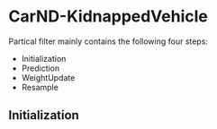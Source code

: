 # CarND-KidnappedVehicle
Partical filter mainly contains the following four steps:
* Initialization
* Prediction
* WeightUpdate
* Resample

## Initialization
